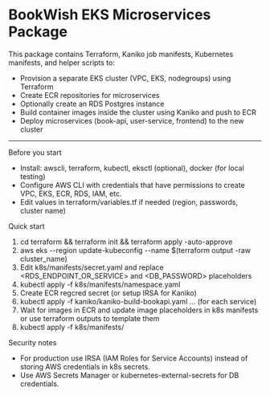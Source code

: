 
BookWish EKS Microservices Package
==================================

This package contains Terraform, Kaniko job manifests, Kubernetes manifests, and helper scripts to:
- Provision a separate EKS cluster (VPC, EKS, nodegroups) using Terraform
- Create ECR repositories for microservices
- Optionally create an RDS Postgres instance
- Build container images inside the cluster using Kaniko and push to ECR
- Deploy microservices (book-api, user-service, frontend) to the new cluster

---

Before you start
- Install: awscli, terraform, kubectl, eksctl (optional), docker (for local testing)
- Configure AWS CLI with credentials that have permissions to create VPC, EKS, ECR, RDS, IAM, etc.
- Edit values in terraform/variables.tf if needed (region, passwords, cluster name)

Quick start
1. cd terraform && terraform init && terraform apply -auto-approve
2. aws eks --region <region> update-kubeconfig --name $(terraform output -raw cluster_name)
3. Edit k8s/manifests/secret.yaml and replace <RDS_ENDPOINT_OR_SERVICE> and <DB_PASSWORD> placeholders
4. kubectl apply -f k8s/manifests/namespace.yaml
5. Create ECR regcred secret (or setup IRSA for Kaniko)
6. kubectl apply -f kaniko/kaniko-build-bookapi.yaml ... (for each service)
7. Wait for images in ECR and update image placeholders in k8s manifests or use terraform outputs to template them
8. kubectl apply -f k8s/manifests/

Security notes
- For production use IRSA (IAM Roles for Service Accounts) instead of storing AWS credentials in k8s secrets.
- Use AWS Secrets Manager or kubernetes-external-secrets for DB credentials.
